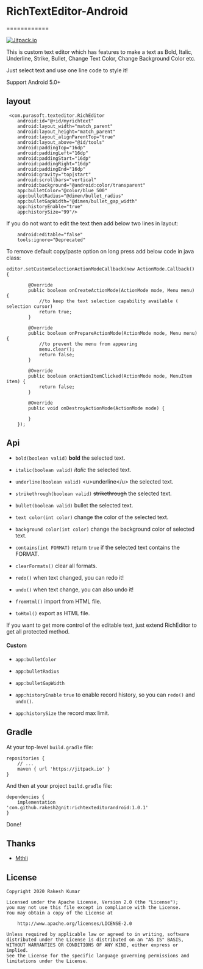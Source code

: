 # RichTextEditor-Android
============

[![Jitpack.io](https://jitpack.io/v/rakesh2gnit/richtexteditorandroid.svg)](https://jitpack.io/#rakesh2gnit/richtexteditorandroid)

This is custom text editor which has features to make a text as Bold, Italic, Underline, Strike, Bullet, Change Text Color, Change Background Color etc.

Just select text and use one line code to style it!

Support Android 5.0+

## layout

     <com.purasoft.texteditor.RichEditor
        android:id="@+id/myrichtext"
        android:layout_width="match_parent"
        android:layout_height="match_parent"
        android:layout_alignParentTop="true"
        android:layout_above="@id/tools"
        android:paddingTop="16dp"
        android:paddingLeft="16dp"
        android:paddingStart="16dp"
        android:paddingRight="16dp"
        android:paddingEnd="16dp"
        android:gravity="top|start"
        android:scrollbars="vertical"
        android:background="@android:color/transparent"
        app:bulletColor="@color/blue_500"
        app:bulletRadius="@dimen/bullet_radius"
        app:bulletGapWidth="@dimen/bullet_gap_width"
        app:historyEnable="true"
        app:historySize="99"/>
    
If you do not want to edit the text then add below two lines in layout:

        android:editable="false"
        tools:ignore="Deprecated"
        
To remove default copy/paste option on long press add below code in java class:

    editor.setCustomSelectionActionModeCallback(new ActionMode.Callback() {
            
            @Override
            public boolean onCreateActionMode(ActionMode mode, Menu menu) {
                //to keep the text selection capability available ( selection cursor)
                return true;
            }

            @Override
            public boolean onPrepareActionMode(ActionMode mode, Menu menu) {
                //to prevent the menu from appearing
                menu.clear();
                return false;
            }

            @Override
            public boolean onActionItemClicked(ActionMode mode, MenuItem item) {
                return false;
            }

            @Override
            public void onDestroyActionMode(ActionMode mode) {

            }
        });

## Api

 - `bold(boolean valid)` __bold__ the selected text.
 
 - `italic(boolean valid)` _italic_ the selected text.
 
 - `underline(boolean valid)` \<u>underline\</u> the selected text.
 
 - `strikethrough(boolean valid)` <s>strikethrough</s> the selected text. 
 
 - `bullet(boolean valid)` bullet the selected text.
 
 - `text color(int color)` change the color of the selected text.
 
 - `background color(int color)` change the background color of selected text.
 
 - `contains(int FORMAT)` return `true` if the selected text contains the FORMAT.
 
 - `clearFormats()` clear all formats. 
 
 - `redo()` when text changed, you can redo it!
 
 - `undo()` when text change, you can also undo it!
 
 - `fromHtml()` import from HTML file. 
 
 - `toHtml()` export as HTML file.
 
If you want to get more control of the editable text, just extend RichEditor to get all protected method.

#### Custom

 - `app:bulletColor`
 
 - `app:bulletRadius`
    
 - `app:bulletGapWidth`
 
 - `app:historyEnable` `true` to enable record history, so you can `redo()` and `undo()`.
    
 - `app:historySize` the record max limit.
 
## Gradle

At your top-level `build.gradle` file:

    repositories {
        // ...
        maven { url 'https://jitpack.io' }
    }
    
And then at your project `build.gradle` file:

    dependencies {
        implementation 'com.github.rakesh2gnit:richtexteditorandroid:1.0.1'
    }
    
Done!

## Thanks

 - [Mthli](https://github.com/mthli/Knife)
 
## License

    Copyright 2020 Rakesh Kumar

    Licensed under the Apache License, Version 2.0 (the "License");
    you may not use this file except in compliance with the License.
    You may obtain a copy of the License at

        http://www.apache.org/licenses/LICENSE-2.0

    Unless required by applicable law or agreed to in writing, software
    distributed under the License is distributed on an "AS IS" BASIS,
    WITHOUT WARRANTIES OR CONDITIONS OF ANY KIND, either express or implied.
    See the License for the specific language governing permissions and
    limitations under the License.
